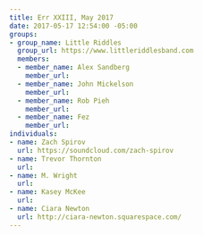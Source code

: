 ```yaml
---
title: Err XXIII, May 2017
date: 2017-05-17 12:54:00 -05:00
groups:
- group_name: Little Riddles
  group_url: https://www.littleriddlesband.com
  members:
  - member_name: Alex Sandberg
    member_url: 
  - member_name: John Mickelson
    member_url: 
  - member_name: Rob Pieh
    member_url: 
  - member_name: Fez
    member_url: 
individuals:
- name: Zach Spirov
  url: https://soundcloud.com/zach-spirov
- name: Trevor Thornton
  url: 
- name: M. Wright
  url: 
- name: Kasey McKee
  url: 
- name: Ciara Newton
  url: http://ciara-newton.squarespace.com/
---
```



